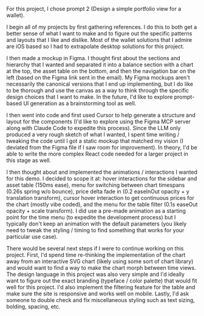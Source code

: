 For this project, I chose prompt 2 (Design a simple portfolio view for a wallet). 

I begin all of my projects by first gathering references. I do this to both get a better sense of what I want to make and to figure out the specific patterns and layouts that I like and dislike. Most of the wallet solutions that I admire are iOS based so I had to extrapolate desktop solutions for this project.

I then made a mockup in Figma. I thought first about the sections and hierarchy that I wanted and separated it into a balance section with a chart at the top, the asset table on the bottom, and then the navigation bar on the left (based on the Figma link sent in the email). My Figma mockups aren't necessarily the canonical versions that I end up implementing, but I do like to be thorough and use the canvas as a way to think through the specific design choices that I want to make. In the future, I'd like to explore prompt-based UI generation as a brainstorming tool as well. 

I then went into code and first used Cursor to help generate a structure and layout for the components (I'd like to explore using the Figma MCP server along with Claude Code to expedite this process). Since the LLM only produced a very rough sketch of what I wanted, I spent time writing / tweaking the code until I got a static mockup that matched my vision (I deviated from the Figma file if I saw room for improvement). In theory, I'd be able to write the more complex React code needed for a larger project in this stage as well.

I then thought about and implemented the animations / interactions I wanted for this demo. I decided to scope it at: hover interactions for the sidebar and asset table (150ms ease), menu for switching between chart timespans (0.26s spring w/o bounce), price delta fade in (0.2 easeInOut opacity + y translation transform), cursor hover interaction to get continuous prices for the chart (mostly vibe coded), and the menu for the table filter (0.1s easeOut opacity + scale transform). I did use a pre-made animation as a starting point for the time menu (to expedite the development process) but I typically don't keep an animation with the default parameters (you likely need to tweak the styling / timing to find something that works for your particular use case).

There would be several next steps if I were to continue working on this project. First, I'd spend time re-thinking the implementation of the chart away from an interactive SVG chart (likely using some sort of chart library) and would want to find a way to make the chart morph between time views. The design language in this project was also very simple and I'd ideally want to figure out the exact branding (typeface / color palette) that would fit well for this project. I'd also implement the filtering feature for the table and make sure the site is responsive and works well on mobile. Lastly, I'd ask someone to double check and fix miscellaneous styling such as text sizing, bolding, spacing, etc.
